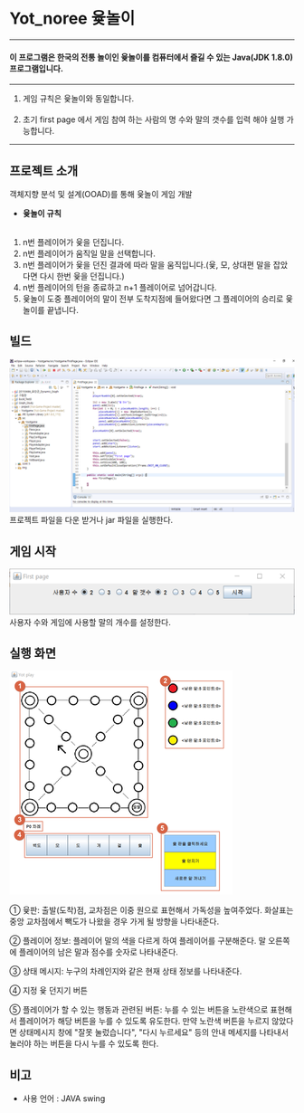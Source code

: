 # Yot_noree 윷놀이
***
#### 이 프로그램은 한국의 전통 놀이인 윷놀이를 컴퓨터에서 즐길 수 있는 Java(JDK 1.8.0) 프로그램입니다.
***
1. 게임 규칙은 윷놀이와 동일합니다.  <br><br>
2. 초기 first page 에서 게임 참여 하는 사람의 명 수와 말의 갯수를 입력 해야 실행 가능합니다.
***

## 프로젝트 소개
   객체지향 분석 및 설계(OOAD)를 통해 윷놀이 게임 개발   

- **윷놀이 규칙** <br><br>
1. n번 플레이어가 윷을 던집니다.<br>
2. n번 플레이어가 움직일 말을 선택합니다.<br>
3. n번 플레이어가 윷을 던진 결과에 따라 말을 움직입니다.(윷, 모, 상대편 말을 잡았다면 다시 한번 윷을 던집니다.) <br>
4. n번 플레이어의 턴을 종료하고 n+1 플레이어로 넘어갑니다.<br>
5. 윷놀이 도중 플레이어의 말이 전부 도착지점에 들어왔다면 그 플레이어의 승리로 윷놀이를 끝냅니다.<br>
   

## 빌드
![build](./01build.png)   
프로젝트 파일을 다운 받거나 jar 파일을 실행한다.
   
## 게임 시작
![start](./02.png)   
사용자 수와 게임에 사용할 말의 개수를 설정한다.

## 실행 화면
![exec](./03.png)   
   
① 윷판: 출발(도착)점, 교차점은 이중 원으로 표현해서 가독성을 높여주었다. 화살표는 중앙 교차점에서 빽도가 나왔을 경우 가게 될 방향을 나타내준다.   
   
② 플레이어 정보: 플레이어 말의 색을 다르게 하여 플레이어를 구분해준다. 말 오른쪽에 플레이어의 남은 말과 점수를 숫자로 나타내준다.   
   
③	상태 메시지: 누구의 차례인지와 같은 현재 상태 정보를 나타내준다.   
   
④ 지정 윷 던지기 버튼   
   
⑤ 플레이어가 할 수 있는 행동과 관련된 버튼: 누를 수 있는 버튼을 노란색으로 표현해서 플레이어가 해당 버튼을 누를 수 있도록 유도한다. 만약 노란색 버튼을 누르지 않았다면 상태메시지 창에 "잘못 눌렀습니다", "다시 누르세요" 등의 안내 메세지를 나타내서 눌러야 하는 버튼을 다시 누를 수 있도록 한다.   
   
## 비고
- 사용 언어 : JAVA swing
